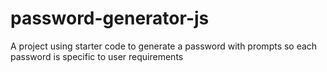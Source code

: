 # password-generator-js
A project using starter code to generate a password with prompts so each password is specific to user requirements
